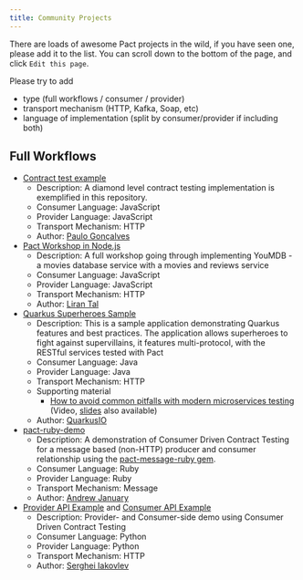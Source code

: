 ```yaml
---
title: Community Projects
---
```


There are loads of awesome Pact projects in the wild, if you have seen one, please add it to the list. You can scroll down to the bottom of the page, and click `Edit this page`.

Please try to add

- type (full workflows / consumer / provider)
- transport mechanism (HTTP, Kafka, Soap, etc)
- language of implementation (split by consumer/provider if including both)
  
## Full Workflows

- [Contract test example](https://github.com/PauloGoncalvesBH/contract-test-nirvana)
  - Description: A diamond level contract testing implementation is exemplified in this repository.
  - Consumer Language: JavaScript
  - Provider Language: JavaScript
  - Transport Mechanism: HTTP
  - Author: [Paulo Gonçalves](https://github.com/PauloGoncalvesBH)
- [Pact Workshop in Node.js](https://github.com/lirantal/pact-workshop-consumer-nodejs)
  - Description: A full workshop going through implementing YouMDB - a movies database service with a movies and reviews service
  - Consumer Language: JavaScript
  - Provider Language: JavaScript
  - Transport Mechanism: HTTP
  - Author: [Liran Tal](https://github.com/lirantal)
- [Quarkus Superheroes Sample](https://github.com/quarkusio/quarkus-super-heroes)
  - Description: This is a sample application demonstrating Quarkus features and best practices. The application allows superheroes to fight against supervillains, it features multi-protocol, with the RESTful services tested with Pact
  - Consumer Language: Java
  - Provider Language: Java
  - Transport Mechanism: HTTP
  - Supporting material
    - [How to avoid common pitfalls with modern microservices testing](https://www.youtube.com/watch?v=vYwkDPrzqV8) (Video, [slides](https://hollycummins.com/modern-microservices-testing-pitfalls-devoxx/) also available)
  - Author: [QuarkusIO](https://github.com/quarkusio)
- [pact-ruby-demo](https://github.com/AndrewJanuary/pact-ruby-demo)
  - Description: A demonstration of Consumer Driven Contract Testing for a message based (non-HTTP) producer and consumer relationship using the [pact-message-ruby gem](https://github.com/pact-foundation/pact-message-ruby).
  - Consumer Language: Ruby
  - Provider Language: Ruby
  - Transport Mechanism: Message
  - Author: [Andrew January](https://github.com/AndrewJanuary)
- [Provider API Example](https://github.com/sergeyklay/provider-pact-example) and [Consumer API Example](https://github.com/sergeyklay/consumer-pact-example)
  - Description: Provider- and Consumer-side demo using Consumer Driven Contract Testing
  - Consumer Language: Python
  - Provider Language: Python
  - Transport Mechanism: HTTP
  - Author: [Serghei Iakovlev](https://github.com/sergeyklay)
